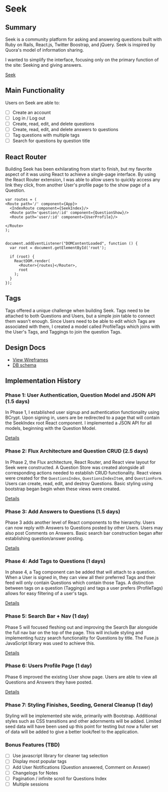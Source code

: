 # Seek

## Summary

Seek is a community platform for asking and answering questions built
with Ruby on Rails, React.js, Twitter Boostrap, and jQuery. Seek is
inspired by Quora's model of information sharing.

I wanted to simplify the interface, focusing only on the
primary function of the site: Seeking and giving answers.

[Seek][Seek]

## Main Functionality

Users on Seek are able to:

- [ ] Create an account
- [ ] Log in / Log out
- [ ] Create, read, edit, and delete questions
- [ ] Create, read, edit, and delete answers to questions
- [ ] Tag questions with multiple tags
- [ ] Search for questions by question title

## React Router

  Building Seek has been exhilarating from start to finish, but my favorite
aspect of it was using React to achieve a single-page interface. By using
the React Router extension, I was able to allow users to quickly access
any link they click, from another User's profile page to the show page
of a Question.

    var routes = (
    <Route path='/' component={App}>
      <IndexRoute component={SeekIndex}/>
      <Route path='question/:id' component={QuestionShow}/>
      <Route path='user/:id' component={UserProfile}/>

    </Route>
    );


    document.addEventListener("DOMContentLoaded", function () {
      var root = document.getElementById('root');

      if (root) {
        ReactDOM.render(
          <Router>{routes}</Router>,
          root
        );
      }
    });

## Tags

  Tags offered a unique challenge when building Seek. Tags need to be
attached to both Questions and Users, but a simple join table to connect
them wasn't enough. Since Users need to be able to edit which Tags are
associated with them, I created a model called ProfileTags which joins
with the User's Tags, and Taggings to join the question Tags.


## Design Docs
* [View Wireframes][view]
* [DB schema][schema]

[view]: ./docs/views.md
[schema]: ./docs/schema.md

## Implementation History

### Phase 1: User Authentication, Question Model and JSON API (1.5 days)

In Phase 1, I established user signup and authentication functionality
using BCrypt. Upon signing in, users are be redirected to a page that will contain
the SeekIndex root React component. I implemented a JSON API for all models,
beginning with the Question Model.

[Details][phase-one]

### Phase 2: Flux Architecture and Question CRUD (2.5 days)

In Phase 2, the Flux architecture, React Router, and React view layout for
Seek were constructed. A Question Store was created alongside all corresponding
actions needed to establish CRUD functionality. React views were created for the
`QuestionsIndex`, `QuestionsIndexItem`, and `QuestionForm`. Users can create,
read, edit, and destroy Questions. Basic styling using bootstrap began
begin when these views were created.


[Details][phase-two]

### Phase 3: Add Answers to Questions (1.5 days)

Phase 3 adds another level of React components to the hierarchy. Users
can now reply with Answers to Questions posted by other Users.
Users may also post Comments on Answers. Basic search bar construction
began after establishing question/answer posting.

[Details][phase-three]

### Phase 4: Add Tags to Questions (1 days)

In phase 4, a Tag component can be added that will attach to a question.
When a User is signed in, they can view all their preferred Tags and their
feed will only contain Questions which contain those Tags. A distinction
between tags on a question (Taggings) and tags a user prefers (ProfileTags)
allows for easy filtering of a user's tags.

[Details][phase-four]

### Phase 5: Search Bar + Nav (1 day)

Phase 5 will focused fleshing out and improving the Search Bar alongside
the full nav bar on the top of the page. This will include styling and
implementing fuzzy search functionality for Questions by title. The
Fuse.js JavaScript library was used to achieve this.

[Details][phase-five]

### Phase 6: Users Profile Page (1 day)

Phase 6 improved the existing User show page. Users are able to
view all Questions and Answers they have posted.

[Details][phase-six]

### Phase 7: Styling Finishes, Seeding, General Cleanup (1 day)
  Styling will be implemented site wide, primarily with Bootstrap. Additional
  styles such as CSS transitions and other adornments will be added. Limited
  seed data will have been used up this point for testing but now a fuller
  set of data will be added to give a better look/feel to the application.

### Bonus Features (TBD)
- [ ] Use javascript library for cleaner tag selection
- [ ] Display most popular tags
- [ ] Add User Notifications (Question answered, Comment on Answer)
- [ ] Changelogs for Notes
- [ ] Pagination / infinite scroll for Questions Index
- [ ] Multiple sessions

[phase-one]: ./docs/phases/phase1.md
[phase-two]: ./docs/phases/phase2.md
[phase-three]: ./docs/phases/phase3.md
[phase-four]: ./docs/phases/phase4.md
[phase-five]: ./docs/phases/phase5.md
[phase-six]: .docs/phases/phase6.md
[Seek]: seekanswers.herokuapp.com
